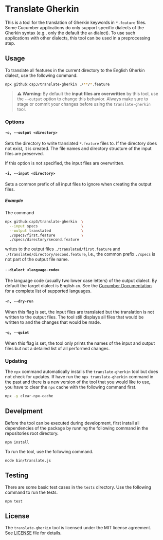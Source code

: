 # Translate Gherkin

This is a tool for the translation of Gherkin keywords in `*.feature` files.
Some Cucumber applications do only support specific dialects of the Gherkin syntax (e.g., only the default the `en` dialect).
To use such applications with other dialects, this tool can be used in a preprocessing step.

## Usage

To translate all features in the current directory to the English Gherkin dialect, use the following command.

```sh
npx github:cap3/translate-gherkin ./**/*.feature
```

> **⚠️ Warning:** By default the **input files are overwritten** by this tool, use the `--output` option to change this behavior.
> Always make sure to stage or commit your changes before using the `translate-gherkin` tool.

### Options

#### `-o, --output <directory>`

Sets the directory to write translated `*.feature` files to.
If the directory does not exist, it is created.
The file names and directory structure of the input files are preserved.

If this option is not specified, the input files are overwritten.

#### `-i, --input <directory>`

Sets a common prefix of all input files to ignore when creating the output files.

##### Example

The command

```sh
npx github:cap3/translate-gherkin  \
  --input specs                    \
  --output translated              \
  ./specs/first.feature            \
  ./specs/directory/second.feature
```

writes to the output files `./translated/first.feature` and `./translated/directory/second.feature`, i.e., the common prefix `./specs` is not part of the output file name.

#### `--dialect <language-code>`

The language code (usually two lower case letters) of the output dialect.
By default the target dialect is English `en`.
See the [Cucumber Documentation][cucumber/languages] for a complete list of supported languages.

#### `-n, --dry-run`

When this flag is set, the input files are translated but the translation is not written to the output files.
The tool still displays all files that would be written to and the changes that would be made.

#### `-q, --quiet`

When this flag is set, the tool only prints the names of the input and output files but not a detailed list of all performed changes.

### Updating

The `npx` command automatically installs the `translate-gherkin` tool but does not check for updates.
If have run the `npx translate-gherkin` command in the past and there is a new version of the tool that you would like to use, you have to clear the `npx` cache with the following command first.

```sh
npx -y clear-npx-cache
```

## Develpment

Before the tool can be executed during development, first install all dependencies of the package by running the following command in the repositories root directory.

```sh
npm install
```

To run the tool, use the following command.

```
node bin/translate.js
```

## Testing

There are some basic test cases in the `tests` directory.
Use the following command to run the tests.

```
npm test
```

## License

The `translate-gherkin` tool is licensed under the MIT license agreement.
See [LICENSE][translate-gherkin/license] file for details.

[cucumber/languages]: https://cucumber.io/docs/gherkin/languages/ "Localisation - Cucumber Documentation"
[translate-gherkin/license]: https://github.com/cap3/translate-gherkin/blob/main/LICENSE "The MIT License"
